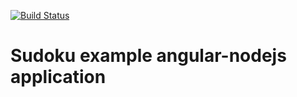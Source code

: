 [![Build Status](https://travis-ci.org/alexrv11/sudoku-app.svg)](https://travis-ci.org/alexrv11/sudoku-app)

# Sudoku example angular-nodejs application
